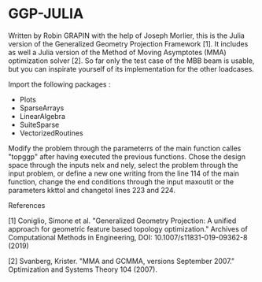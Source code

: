 # GGP-JULIA

Written by Robin GRAPIN with the help of Joseph Morlier, this is the Julia version of the Generalized Geometry Projection Framework [1]. It includes as well a Julia version of the Method of Moving Asymptotes (MMA) optimization solver [2]. So far only the test case of the MBB beam is usable, but you can inspirate yourself of its implementation for the other loadcases.

Import the following packages : 
 + Plots
 + SparseArrays
 + LinearAlgebra
 + SuiteSparse
 + VectorizedRoutines
 
Modify the problem through the parameterrs of the main function calles "topggp" after having executed the previous functions. Chose the design space through the inputs nelx and nely, select the problem through the input problem, or define a new one writing from the line 114 of the main function, change the end conditions through the input maxoutit or the parameters kkttol and changetol lines 223 and 224.


References

[1] Coniglio, Simone et al. "Generalized Geometry Projection: A unified approach for geometric feature based topology optimization." Archives of Computational Methods in Engineering, DOI: 10.1007/s11831-019-09362-8 (2019) 

[2] Svanberg, Krister. "MMA and GCMMA, versions September 2007." Optimization and Systems Theory 104 (2007).

